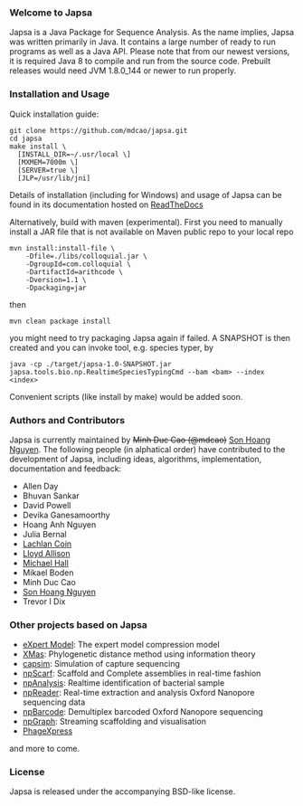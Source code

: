 ### Welcome to Japsa

Japsa is a Java Package for Sequence Analysis. As the name implies, Japsa was 
written primarily in Java. It contains a large number of ready to run programs 
as well as a Java API. Please note that from our newest versions, it is required 
Java 8 to compile and run from the source code. Prebuilt releases would need 
JVM 1.8.0_144 or newer to run properly.

### Installation and Usage

Quick installation guide:
```
git clone https://github.com/mdcao/japsa.git
cd japsa
make install \
  [INSTALL_DIR=~/.usr/local \] 
  [MXMEM=7000m \] 
  [SERVER=true \] 
  [JLP=/usr/lib/jni]
```

Details of installation (including for Windows) and usage of Japsa can be found 
in its documentation hosted on [ReadTheDocs](http://japsa.readthedocs.org/en/latest/index.html) 

Alternatively, build with maven (experimental). 
First you need to manually install a JAR file that is not available on Maven
public repo to your local repo
```
mvn install:install-file \
 	-Dfile=./libs/colloquial.jar \
	-DgroupId=com.colloquial \
	-DartifactId=arithcode \
	-Dversion=1.1 \
	-Dpackaging=jar
```
then 
```
mvn clean package install
```
you might need to try packaging Japsa again if failed. A SNAPSHOT is then created and you can invoke
tool, e.g. species typer, by
```
java -cp ./target/japsa-1.0-SNAPSHOT.jar japsa.tools.bio.np.RealtimeSpeciesTypingCmd --bam <bam> --index <index>
```
Convenient scripts (like install by make) would be added soon.

### Authors and Contributors
Japsa is currently maintained by  ~~Minh Duc Cao (@mdcao)~~ [Son Hoang Nguyen](https://github.com/hsnguyen). The following 
people (in alphatical order) have contributed to the development of Japsa, including ideas, 
algorithms, implementation, documentation and feedback:

* Allen Day
* Bhuvan Sankar
* David Powell
* Devika Ganesamoorthy
* Hoang Anh Nguyen
* Julia Bernal
* [Lachlan Coin](http://www.imb.uq.edu.au/lachlan-coin)
* [Lloyd Allison](http://www.allisons.org/ll/)
* [Michael Hall](https://github.com/mbhall88)
* Mikael Boden
* Minh Duc Cao
* [Son Hoang Nguyen](https://github.com/hsnguyen)
* Trevor I Dix


### Other projects based on Japsa


* [eXpert Model](https://github.com/mdcao/xm): The expert model compression model
* [XMas](https://github.com/mdcao/XMas): Phylogenetic distance method using information theory
* [capsim](https://github.com/mdcao/capsim): Simulation of capture sequencing
* [npScarf](https://github.com/mdcao/npScarf): Scaffold and Complete assemblies in real-time fashion
* [npAnalysis](https://github.com/mdcao/npAnalysis): Realtime identification of bacterial sample
* [npReader](https://github.com/mdcao/npReader): Real-time extraction and analysis Oxford Nanopore sequencing data
* [npBarcode](https://github.com/hsnguyen/npBarcode): Demultiplex barcoded Oxford Nanopore sequencing 
* [npGraph](https://github.com/hsnguyen/assembly): Streaming scaffolding and visualisation 
* [PhageXpress](https://github.com/mdcao/phagexpress)

and more to come.


### License
Japsa is released under the accompanying BSD-like license.

